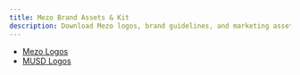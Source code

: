 ```yaml
---
title: Mezo Brand Assets & Kit
description: Download Mezo logos, brand guidelines, and marketing assets.
---
```


- [Mezo Logos](/docs/brand-kit/mezo-logo-and-marks.zip)
- [MUSD Logos](/docs/brand-kit/musd-logos.zip)
